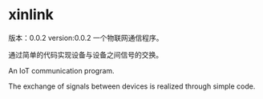 # xinlink
版本：0.0.2
version:0.0.2
一个物联网通信程序。

通过简单的代码实现设备与设备之间信号的交换。

An IoT communication program.

The exchange of signals between devices is realized through simple code.

